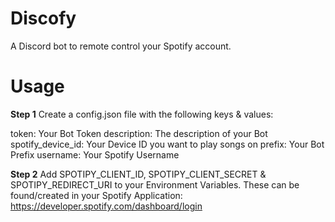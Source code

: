 # Discofy
A Discord bot to remote control your Spotify account.

# Usage
**Step 1**
Create a config.json file with the following keys & values:

token: Your Bot Token
description: The description of your Bot
spotify_device_id: Your Device ID you want to play songs on
prefix: Your Bot Prefix
username: Your Spotify Username

**Step 2**
Add SPOTIPY_CLIENT_ID, SPOTIPY_CLIENT_SECRET & SPOTIPY_REDIRECT_URI to your Environment Variables.
These can be found/created in your Spotify Application: https://developer.spotify.com/dashboard/login
